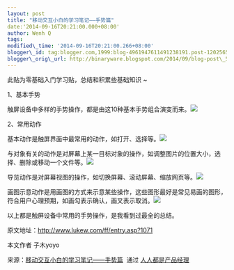 ```yaml
--- 
layout: post 
title: "移动交互小白的学习笔记——手势篇" 
date:'2014-09-16T20:21:00.000+08:00' 
author: Wenh Q
tags:
modified\_time: '2014-09-16T20:21:00.266+08:00' 
blogger\_id: tag:blogger.com,1999:blog-4961947611491238191.post-1202565442055640959
blogger\_orig\_url: http://binaryware.blogspot.com/2014/09/blog-post\_5.html
---
```

此贴为零基础入门学习贴，总结和积累些基础知识
~



1、基本手势



触屏设备中多样的手势操作，都是由这10种基本手势组合演变而来。![](https://images-blogger-opensocial.googleusercontent.com/gadgets/proxy?url=http%3A%2F%2Fimage.woshipm.com%2Fwp-files%2F2014%2F09%2F619c13a5eb33085ef61665828a1505f5.jpg&container=blogger&gadget=a&rewriteMime=image%2F*)



2、常用动作



基本动作是触屏界面中最常用的动作，如打开、选择等。![](https://images-blogger-opensocial.googleusercontent.com/gadgets/proxy?url=http%3A%2F%2Fimage.woshipm.com%2Fwp-files%2F2014%2F09%2Fd827e6b03ba3a6016b6479e32a8936b4.jpg&container=blogger&gadget=a&rewriteMime=image%2F*)



与对象有关的动作是对屏幕上某一目标对象的操作，如调整图片的位置大小，选择、删除或移动一个文件等。![](https://images-blogger-opensocial.googleusercontent.com/gadgets/proxy?url=http%3A%2F%2Fimage.woshipm.com%2Fwp-files%2F2014%2F09%2F48b524cb662c50128cab25c7433ce54c.jpg&container=blogger&gadget=a&rewriteMime=image%2F*)



导览动作是对屏幕视图的操作，如切换屏幕、滚动屏幕、缩放网页等。![](https://images-blogger-opensocial.googleusercontent.com/gadgets/proxy?url=http%3A%2F%2Fimage.woshipm.com%2Fwp-files%2F2014%2F09%2Fd6404eded0df60fcb0cd0dd751fd7fff.jpg&container=blogger&gadget=a&rewriteMime=image%2F*)



画图示意动作是用画图的方式来示意某些操作，这些图形最好是常见易画的图形，符合用户心理预期，如画勾表示确认，画叉表示取消。![](https://images-blogger-opensocial.googleusercontent.com/gadgets/proxy?url=http%3A%2F%2Fimage.woshipm.com%2Fwp-files%2F2014%2F09%2F7930d799c1cfdb72193f6ca479ccba84.jpg&container=blogger&gadget=a&rewriteMime=image%2F*)



以上都是触屏设备中常用的手势操作，是我看到过最全的总结。



原文地址：<http://www.lukew.com/ff/entry.asp?1071>



本文作者 子木yoyo
<div>




</div>

<div>

来源：[移动交互小白的学习笔记——手势篇](http://www.woshipm.com/ucd/105860.html)  通过 [人人都是产品经理](http://www.woshipm.com/)

</div>
